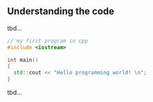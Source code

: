 ## Understanding the code

tbd...

```cpp
// my first program in cpp
#include <iostream>

int main()
{
  std::cout << "Hello programming world! \n";
}
```

tbd...